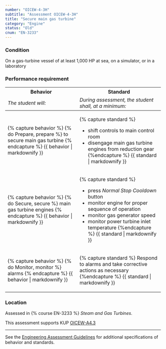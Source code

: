 ```yaml
---
number: "OICEW-4-3H"
subtitle: "Assessment OICEW-4-3H"
title: "Secure main gas turbine"
category: "Engine"
status: "Old"
cnum: "EN-3233"
---
```

### Condition

On a gas-turbine vessel of at least 1,000 HP at sea, on a simulator, or in a laboratory

### Performance requirement 

<table width='100%' class='Guidelines'>
 <thead>
 <tr>
     <th class='thirty'>Behavior</th>
     <th class='seventy'>Standard</th>
 </tr>
 <tr>
     <td><em>The student will:</em></td>
     <td><em>During assessment, the student shall, at a minimum:</em></td>
 </tr>
 </thead>
 <tbody>
 

<tr><td>

{% capture behavior %}
{% do Prepare, prepare %} to secure main gas turbine
{% endcapture %}
{{ behavior | markdownify }}

</td><td>

{% capture standard %}
* shift controls to main control room
* disengage main gas turbine engines from reduction gear
{%endcapture %}
{{ standard | markdownify }}

</td></tr>



<tr><td>

{% capture behavior %}
{% do Secure, secure %} main gas turbine engines 
{% endcapture %}
{{ behavior | markdownify }}

</td><td>

{% capture standard %}
- press *Normal Stop Cooldown*  button
- monitor engine for proper sequence of operation
- monitor gas generator speed
- monitor power turbine inlet temperature
{%endcapture %}
{{ standard | markdownify }}

</td></tr>



<tr><td>

{% capture behavior %}
{% do Monitor, monitor %}  alarms
{% endcapture %}
{{ behavior | markdownify }}

</td><td>

{% capture standard %}
Respond to alarms and take corrective actions as necessary
{%endcapture %}
{{ standard | markdownify }}

</td></tr>



 </tbody>
 </table>

### Location

Assessed in  {% course  EN-3233 %}  *Steam and Gas Turbines*.

This assessment supports KUP [OICEW-A4.3]({{site.baseurl}}/tables/31.html#OICEW-A4.3)

***



See the [Engineering Assessment Guidelines](guidelines) for additional specifications of behavior and standards.